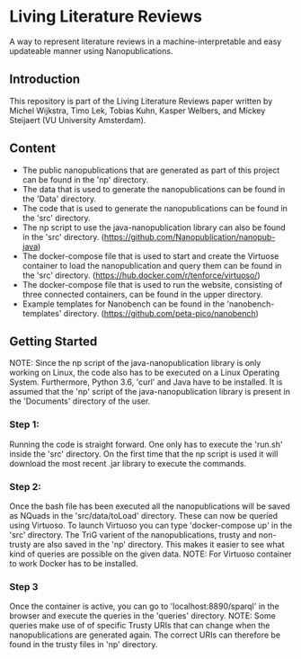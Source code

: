 Living Literature Reviews
=========              
A way to represent literature reviews in a machine-interpretable and easy updateable manner using Nanopublications.

## Introduction
This repository is part of the Living Literature Reviews paper written by Michel Wijkstra, Timo Lek, Tobias Kuhn, Kasper Welbers, and Mickey Steijaert (VU University Amsterdam).

## Content
* The public nanopublications that are generated as part of this project can be found in the 'np' directory.
* The data that is used to generate the nanopublications can be found in the 'Data' directory.
* The code that is used to generate the nanopublications can be found in the 'src' directory.
* The np script to use the java-nanopublication library can also be found in the 'src' directory. (https://github.com/Nanopublication/nanopub-java)
* The docker-compose file that is used to start and create the Virtuose container to load the nanopublication and query them can be found in the 'src' directory. (https://hub.docker.com/r/tenforce/virtuoso/)
* The docker-compose file that is used to run the website, consisting of three connected containers, can be found in the upper directory.
* Example templates for Nanobench can be found in the 'nanobench-templates' directory. (https://github.com/peta-pico/nanobench)


## Getting Started
NOTE: Since the np script of the java-nanopublication library is only working on Linux, the code also has to be executed on a Linux Operating System. Furthermore, Python 3.6, 'curl' and Java have to be installed. It is assumed that the 'np' script of the java-nanopublication library is present in the 'Documents' directory of the user.

### Step 1:
Running the code is straight forward. One only has to execute the 'run.sh' inside the 'src' directory.
On the first time that the np script is used it will download the most recent .jar library to execute the commands.

### Step 2:
Once the bash file has been executed all the nanopublications will be saved as NQuads in the 'src/data/toLoad' directory. These can now be queried using Virtuoso. To launch Virtuoso you can type 'docker-compose up' in the 'src' directory. The TriG varient of the nanopublications, trusty and non-trusty are also saved in the 'np' directory. This makes it easier to see what kind of queries are possible on the given data.
NOTE: For Virtuoso container to work Docker has to be installed.

### Step 3
Once the container is active, you can go to 'localhost:8890/sparql' in the browser and execute the queries in the 'queries' directory.
NOTE: Some queries make use of of specific Trusty URIs that can change when the nanopublications are generated again. The correct URIs can therefore be found in the trusty files in 'np' directory.
